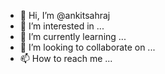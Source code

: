 - 👋 Hi, I’m @ankitsahraj
- 👀 I’m interested in ...
- 🌱 I’m currently learning ...
- 💞️ I’m looking to collaborate on ...
- 📫 How to reach me ...

<!---
ankitsahraj/ankitsahraj is a ✨ special ✨ repository because its `README.md` (this file) appears on your GitHub profile.
You can click the Preview link to take a look at your changes.
--->
